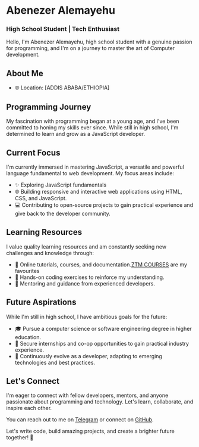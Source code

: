 # Abenezer Alemayehu
### High School Student | Tech Enthusiast

Hello, I'm Abenezer Alemayehu, high school student with a genuine passion for programming, and I'm on a journey to master the art of Computer development.

## About Me
- 🌐 Location: [ADDIS ABABA/ETHIOPIA]

## Programming Journey
My fascination with programming began at a young age, and I've been committed to honing my skills ever since. While still in high school, I'm determined to learn and grow as a JavaScript developer.

## Current Focus
I'm currently immersed in mastering JavaScript, a versatile and powerful language fundamental to web development. My focus areas include:
- ✨ Exploring JavaScript fundamentals
- 🌐 Building responsive and interactive web applications using HTML, CSS, and JavaScript.
- 💻 Contributing to open-source projects to gain practical experience and give back to the developer community.

## Learning Resources
I value quality learning resources and am constantly seeking new challenges and knowledge through:
- 📖 Online tutorials, courses, and documentation.[ZTM COURSES](https://zerotomastery.io/academy/) are my favourites
- 📝 Hands-on coding exercises to reinforce my understanding.
- 📌 Mentoring and guidance from experienced developers.

## Future Aspirations
While I'm still in high school, I have ambitious goals for the future:
- 🎓 Pursue a computer science or software engineering degree in higher education.
- 💼 Secure internships and co-op opportunities to gain practical industry experience.
- 🌱 Continuously evolve as a developer, adapting to emerging technologies and best practices.

## Let's Connect
I'm eager to connect with fellow developers, mentors, and anyone passionate about programming and technology. Let's learn, collaborate, and inspire each other.

You can reach out to me on [Telegram](https://t.me/abnzralm) or connect on [GitHub](https://github.com/abenezer-alemayehu).

Let's write code, build amazing projects, and create a brighter future together! 🚀


